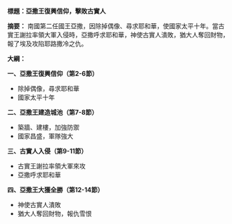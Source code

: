 **標題：亞撒王復興信仰，擊敗古實人**

**摘要：**
南國第二任國王亞撒，因除掉偶像、尋求耶和華，使國家太平十年。當古實王謝拉率領大軍入侵時，亞撒呼求耶和華，神使古實人潰敗，猶大人奪回財物，報了埃及攻陷耶路撒冷之仇。

**大綱：**

**一、亞撒王復興信仰（第2-6節）**
* 除掉偶像，尋求耶和華
* 國家太平十年

**二、亞撒王建造城池（第7-8節）**
* 築牆、建樓，加強防禦
* 國家昌盛，軍隊強大

**三、古實人入侵（第9-11節）**
* 古實王謝拉率領大軍來攻
* 亞撒呼求耶和華

**四、亞撒王大獲全勝（第12-14節）**
* 神使古實人潰敗
* 猶大人奪回財物，報仇雪恨